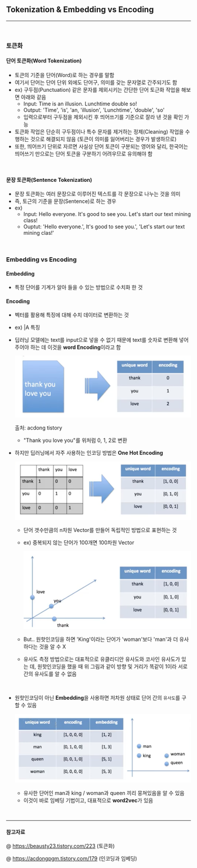 ## Tokenization & Embedding vs Encoding 
---

<br>

### 토큰화 
#### 단어 토큰화(Word Tokenization)
- 토큰의 기준을 단어(Word)로 하는 경우를 말함 
- 여기서 단어는 단어 단위 외에도 단어구, 의미를 갖는 문자열로 간주되기도 함 
- ex) 구두점(Punctuation) 같은 문자를 제외시키는 간단한 단어 토근화 작업을 해보면 아래와 같음
  - Input: Time is an illusion. Lunchtime double so!
  - Output: 'Time', 'is', 'an, 'illusion', 'Lunchtime', 'double', 'so'
  - 입력으로부터 구두점을 제외시킨 후 띄어쓰기를 기준으로 잘라 낸 것을 확인 가능 
- 토큰화 작업은 단순히 구두점이나 특수 문자를 제거하는 정제(Cleaning) 작업을 수행하는 것으로 해결되지 않음 (토큰이 의미를 잃어버리는 경우가 발생하므로)
- 또한, 띄어쓰기 단위로 자르면 사실상 단어 토큰이 구분되는 영어와 달리, 한국어는 띄어쓰기 만으로는 단어 토큰을 구분하기 어려우므로 유의해야 함 

<br>

#### 문장 토큰화(Sentence Tokenization)
- 문장 토큰화는 여러 문장으로 이루어진 텍스트를 각 문장으로 나누는 것을 의미 
- 즉, 토근의 기준을 문장(Sentence)로 하는 경우 
- ex) 
  - Input: Hello everyone. It's good to see you. Let's start our text mining class! 
  - Ouptut: 'Hello everyone.', It's good to see you.', 'Let's start our text mining clas!'

<br>


### Embedding vs Encoding 

#### Embedding
- 특정 단어를 기계가 알아 들을 수 있는 방법으로 수치화 한 것 

#### Encoding
- 벡터를 활용해 특징에 대해 수치 데이터로 변환하는 것 
- ex) 
  |A 특징

- 딥러닝 모델에는 text를 input으로 넣을 수 없기 때문에 text를 숫자로 변환해 넣어주어야 하는 데 이것을 **word Encoding**이라고 함 
  
  ![](./Image/워드인코딩.png)

  출처: acdong tistory

  - "Thank you love  you"를 위처럼 0, 1, 2로 변환 

- 하지만 딥러닝에서 자주 사용하는 인코딩 방법은 **One Hot Encoding**
  
  ![](./Image/원핫인코딩.png)

  - 단어 갯수만큼의 n차원 Vector를 만들어 독립적인 방법으로 표현하는 것 
  - ex) 중복되지 않는 단어가 100개면 100차원 Vector 
  
    ![](./Image/원핫인코딩2.png)

  - But.. 원핫인코딩을 하면 'King'이라는 단어가 'woman'보다 'man'과 더 유사하다는 것을 알 수 X 
  - 유사도 측정 방법으로는 대표적으로 유클리디안 유사도와 코사인 유사도가 있는 데, 원핫인코딩을 했을 때 위 그림과 같이 방향 및 거리가 똑같이 1이라 서로 간의 유사도를 알 수 없음 

<br>

- 원핫인코딩이 아닌 **Embedding**을 사용하면 저차원 상태로 단어 간의 `유사도`를 구할 수 있음 
  
  ![](./Image/임베딩.png)

  - 유사한 단어인 man과 king / woman과 queen 끼리 뭉쳐있음을 알 수 있음
  - 이것이 바로 임베딩 기법이고, 대표적으로 **word2vec**가 있음 

<br>

---
#### 참고자료
@ https://beausty23.tistory.com/223 (토큰화)

@ https://acdongpgm.tistory.com/179 (인코딩과 임베딩)